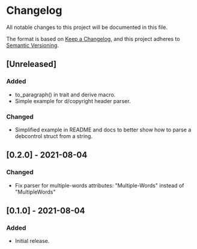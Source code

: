 # Changelog
All notable changes to this project will be documented in this file.

The format is based on [Keep a Changelog](https://keepachangelog.com/en/1.0.0/),
and this project adheres to [Semantic Versioning](https://semver.org/spec/v2.0.0.html).

## [Unreleased]
### Added
 - to_paragraph() in trait and derive macro.
 - Simple example for d/copyright header parser.

### Changed
 - Simplified example in README and docs to better show how to parse
   a debcontrol struct from a string.

## [0.2.0] - 2021-08-04
### Changed
- Fix parser for multiple-words attributes: "Multiple-Words" instead of "MultipleWords"

## [0.1.0] - 2021-08-04
### Added
- Initial release.
